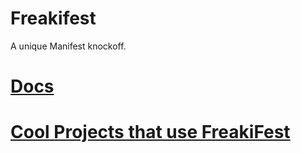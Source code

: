 # Freakifest
A unique Manifest knockoff.
# [Docs](docs/GS.md)
# [Cool Projects that use FreakiFest](awesome.md)